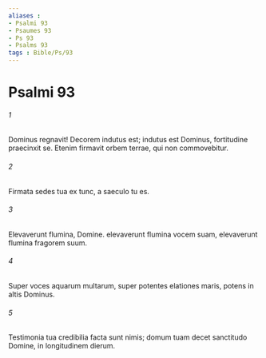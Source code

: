 ```yaml
---
aliases : 
- Psalmi 93
- Psaumes 93
- Ps 93
- Psalms 93
tags : Bible/Ps/93
---
```


# Psalmi 93

###### 1
Dominus regnavit! Decorem indutus est; indutus est Dominus, fortitudine praecinxit se. Etenim firmavit orbem terrae, qui non commovebitur.
###### 2
Firmata sedes tua ex tunc, a saeculo tu es.
###### 3
Elevaverunt flumina, Domine. elevaverunt flumina vocem suam, elevaverunt flumina fragorem suum.
###### 4
Super voces aquarum multarum, super potentes elationes maris, potens in altis Dominus.
###### 5
Testimonia tua credibilia facta sunt nimis; domum tuam decet sanctitudo Domine, in longitudinem dierum.
